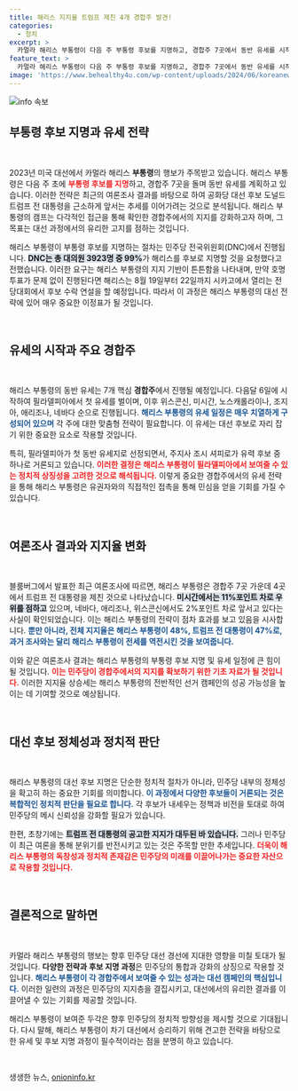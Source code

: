 ```yaml
---
title: 해리스 지지율 트럼프 제친 4개 경합주 발견!
categories:
  - 정치
excerpt: >
  카멀라 해리스 부통령이 다음 주 부통령 후보를 지명하고, 경합주 7곳에서 동반 유세를 시작합니다. 여론조사에서 트럼프 전 대통령을 근소하게 앞서며 상승세에 있는 해리스, 과연 후보 수락 연설의 순간은? 클릭하여 더 알아보세요!
feature_text: >
  카멀라 해리스 부통령이 다음 주 부통령 후보를 지명하고, 경합주 7곳에서 동반 유세를 시작합니다. 여론조사에서 트럼프 전 대통령을 근소하게 앞서며 상승세에 있는 해리스, 과연 후보 수락 연설의 순간은? 클릭하여 더 알아보세요!
image: 'https://www.behealthy4u.com/wp-content/uploads/2024/06/koreanews.jpg'
---
```


<p><img src="https://www.behealthy4u.com/wp-content/uploads/2024/06/koreanews.jpg" alt="info 속보" /></p>

<h2 data-ke-size="size26">부통령 후보 지명과 유세 전략</h2>

<p data-ke-size="size16">&nbsp;</p>

<p>2023년 미국 대선에서 카멀라 해리스 <b>부통령</b>의 행보가 주목받고 있습니다. 해리스 부통령은 다음 주 초에 <b><span style="color: #ee2323;">부통령 후보를 지명</span></b>하고, 경합주 7곳을 돌며 동반 유세를 계획하고 있습니다. 이러한 전략은 최근의 여론조사 결과를 바탕으로 하여 공화당 대선 후보 도널드 트럼프 전 대통령을 근소하게 앞서는 추세를 이어가려는 것으로 분석됩니다. 해리스 부통령의 캠프는 다각적인 접근을 통해 확인한 경합주에서의 지지를 강화하고자 하며, 그 목표는 대선 과정에서의 유리한 고지를 점하는 것입니다.</p>

<p>해리스 부통령이 부통령 후보를 지명하는 절차는 민주당 전국위원회(DNC)에서 진행됩니다. <b><span style="background-color: #21538527;">DNC는 총 대의원 3923명 중 99%</span></b>가 해리스를 후보로 지명할 것을 요청했다고 전했습니다. 이러한 요구는 해리스 부통령의 지지 기반이 튼튼함을 나타내며, 만약 호명투표가 문제 없이 진행된다면 해리스는 8월 19일부터 22일까지 시카고에서 열리는 전당대회에서 후보 수락 연설을 할 예정입니다. 따라서 이 과정은 해리스 부통령의 대선 전략에 있어 매우 중요한 이정표가 될 것입니다.</p>

<p data-ke-size="size16">&nbsp;</p>

<h2 data-ke-size="size26">유세의 시작과 주요 경합주</h2>

<p data-ke-size="size16">&nbsp;</p>

<p>해리스 부통령의 동반 유세는 7개 핵심 <b>경합주</b>에서 진행될 예정입니다. 다음달 6일에 시작하여 필라델피아에서 첫 유세를 벌이며, 이후 위스콘신, 미시간, 노스캐롤라이나, 조지아, 애리조나, 네바다 순으로 진행됩니다. <b><span style="color: #1a5490;">해리스 부통령의 유세 일정은 매우 치열하게 구성되어 있으며</span></b> 각 주에 대한 맞춤형 전략이 필요합니다. 이 유세는 대선 후보로 자리 잡기 위한 중요한 요소로 작용할 것입니다.</p>

<p>특히, 필라델피아가 첫 동반 유세지로 선정되면서, 주지사 조시 셔피로가 유력 후보 중 하나로 거론되고 있습니다. <b><span style="color: #ee2323;">이러한 결정은 해리스 부통령이 필라델피아에서 보여줄 수 있는 정치적 상징성을 고려한 것으로 해석됩니다.</span></b> 이렇게 중요한 경합주에서의 유세 전략을 통해 해리스 부통령은 유권자와의 직접적인 접촉을 통해 민심을 얻을 기회를 가질 수 있습니다.</p>

<p data-ke-size="size16">&nbsp;</p>

<h2 data-ke-size="size26">여론조사 결과와 지지율 변화</h2>

<p data-ke-size="size16">&nbsp;</p>

<p>블룸버그에서 발표한 최근 여론조사에 따르면, 해리스 부통령은 경합주 7곳 가운데 4곳에서 트럼프 전 대통령을 제친 것으로 나타났습니다. <b><span style="background-color: #21538527;">미시간에서는 11%포인트 차로 우위를 점하고</span></b> 있으며, 네바다, 애리조나, 위스콘신에서도 2%포인트 차로 앞서고 있다는 사실이 확인되었습니다. 이는 해리스 부통령의 전략이 점차 효과를 보고 있음을 시사합니다. <b><span style="color: #1a5490;">뿐만 아니라, 전체 지지율은 해리스 부통령이 48%, 트럼프 전 대통령이 47%로, 과거 조사와는 달리 해리스 부통령이 전세를 역전시킨 것을 보여줍니다.</span></b></p>

<p>이와 같은 여론조사 결과는 해리스 부통령의 부통령 후보 지명 및 유세 일정에 큰 힘이 될 것입니다. <b><span style="color: #ee2323;">이는 민주당이 경합주에서의 지지를 확보하기 위한 기초 자료가 될 것입니다.</span></b> 이러한 지지율 상승세는 해리스 부통령의 전반적인 선거 캠페인의 성공 가능성을 높이는 데 기여할 것으로 예상됩니다.</p>

<p data-ke-size="size16">&nbsp;</p>

<h2 data-ke-size="size26">대선 후보 정체성과 정치적 판단</h2>

<p data-ke-size="size16">&nbsp;</p>

<p>해리스 부통령의 대선 후보 지명은 단순한 정치적 절차가 아니라, 민주당 내부의 정체성을 확고히 하는 중요한 기회를 의미합니다. <b><span style="color: #1a5490;">이 과정에서 다양한 후보들이 거론되는 것은 복합적인 정치적 판단을 필요로 합니다.</span></b> 각 후보가 내세우는 정책과 비전을 토대로 하여 민주당의 메시 신뢰성을 강화할 필요가 있습니다.</p>

<p>한편, 초창기에는 <b><span style="background-color: #21538527;">트럼프 전 대통령의 공고한 지지가 대두된 바 있습니다.</span></b> 그러나 민주당이 최근 여론을 통해 분위기를 반전시키고 있는 것은 주목할 만한 추세입니다. <b><span style="color: #ee2323;">더욱이 해리스 부통령의 독창성과 정치적 존재감은 민주당의 미래를 이끌어나가는 중요한 자산으로 작용할 것입니다.</span></b></p>

<p data-ke-size="size16">&nbsp;</p>

<h2 data-ke-size="size26">결론적으로 말하면</h2>

<p data-ke-size="size16">&nbsp;</p>

<p>카멀라 해리스 부통령의 행보는 향후 민주당 대선 경선에 지대한 영향을 미칠 토대가 될 것입니다. <b>다양한 전략과 후보 지명 과정</b>은 민주당의 통합과 강화의 상징으로 작용할 것입니다. <b><span style="color: #1a5490;">해리스 부통령이 각 경합주에서 보여줄 수 있는 성과는 대선 캠페인의 핵심입니다.</span></b> 이러한 일련의 과정은 민주당의 지지층을 결집시키고, 대선에서의 유리한 결과를 이끌어낼 수 있는 기회를 제공할 것입니다. </p>

<p>해리스 부통령이 보여준 두각은 향후 민주당의 정치적 방향성을 제시할 것으로 기대됩니다. 다시 말해, 해리스 부통령이 차기 대선에서 승리하기 위해 견고한 전략을 바탕으로 한 유세 및 후보 지명 과정이 필수적이라는 점을 분명히 하고 있습니다. </p>

<p data-ke-size="size16">&nbsp;</p>
생생한 뉴스, <a href="https://onioninfo.kr" rel="dofollow">onioninfo.kr</a>


